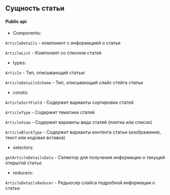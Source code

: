 ## Сущность статьи


#### Public api

- Components:

`ArticleDetails` - компонент с информацией о статье

`ArticleList` -  Компонент со списком статей

- types:

`Article` - Тип, описывающий статью

`ArticleDetailsScheme` - Тип, описывающий слайс стейта статьи

- consts:

`ArticleSortField` - Содержит варианты сортировки статей

`ArticleType` - Содержит тематики статей

`ArticleView` - Содержит варианты вида статей (плитка или список)

`ArticleBlockType` - Содержит варианты контента статьи (изображение, текст или кодовая вставка)

- selectors:

`getArticleDetailsData` - Селектор для получения информации о текущей открытой статье

- reducers:

`ArticleDetailsReducer` - Редьюсер слайса подробной информации о статье
